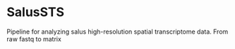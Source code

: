 # SalusSTS
Pipeline for analyzing salus high-resolution spatial transcriptome data. From raw fastq to matrix
